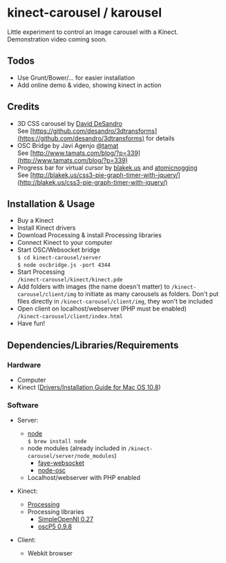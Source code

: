 # kinect-carousel / karousel

Little experiment to control an image carousel with a Kinect.  
Demonstration video coming soon.

## Todos

- Use Grunt/Bower/... for easier installation
- Add online demo & video, showing kinect in action

## Credits

- 3D CSS carousel by [David DeSandro](desandro.com)    
  See [https://github.com/desandro/3dtransforms](https://github.com/desandro/3dtransforms) for details
- OSC Bridge by Javi Agenjo [@tamat](https://twitter.com/tamat)   
  See [http://www.tamats.com/blog/?p=339](http://www.tamats.com/blog/?p=339)
- Progress bar for virtual cursor by [blakek.us](http://blakek.us/) and [atomicnogging](http://atomicnoggin.ca/blog/2010/02/20/pure-css3-pie-charts/)  
  See [http://blakek.us/css3-pie-graph-timer-with-jquery/](http://blakek.us/css3-pie-graph-timer-with-jquery/)
  
## Installation & Usage
  
- Buy a Kinect
- Install Kinect drivers
- Download Processing & install Processing libraries
- Connect Kinect to your computer
- Start OSC/Websocket bridge  
  `$ cd kinect-carousel/server`  
  `$ node oscbridge.js -port 4344`
- Start Processing    
  `/kinect-carousel/kinect/kinect.pde`
- Add folders with images (the name doesn't matter) to `/kinect-carousel/client/img` to initiate as many carousels as folders. Don't put files directly in `/kinect-carousel/client/img`, they won't be included
- Open client on localhost/webserver (PHP must be enabled)  
  `/kinect-carousel/client/index.html`
- Have fun!

## Dependencies/Libraries/Requirements

### Hardware

- Computer
- Kinect ([Drivers/Installation Guide for Mac OS 10.8](http://blog.nelga.com/setup-microsoft-kinect-on-mac-os-x-10-8-mountain-lion/))

### Software

- Server:
    - [node](http://nodejs.org/)  
    `$ brew install node`	    
    - node modules (already included in `/kinect-carousel/server/node_modules`)
        - [faye-websocket](https://github.com/faye/faye-websocket-node)
        - [node-osc](https://github.com/termie/node-osc)
    - Localhost/webserver with PHP enabled
	
- Kinect:
	- [Processing](https://processing.org/download/)
	- Processing libraries
		- [SimpleOpenNI 0.27](https://simple-openni.googlecode.com/files/SimpleOpenNI-0.27.zip)
		- [oscP5 0.9.8](http://www.sojamo.de/libraries/oscP5/download/oscP5-0.9.8.zip)
		
- Client:  
	- Webkit browser